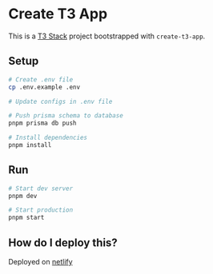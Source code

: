 # Create T3 App

This is a [T3 Stack](https://create.t3.gg/) project bootstrapped with `create-t3-app`.

## Setup

```bash
# Create .env file
cp .env.example .env

# Update configs in .env file

# Push prisma schema to database
pnpm prisma db push

# Install dependencies
pnpm install
```

## Run

```bash
# Start dev server
pnpm dev

# Start production
pnpm start
```

## How do I deploy this?

Deployed on [netlify](https://sparkling-tulumba-cfce4b.netlify.app/)
